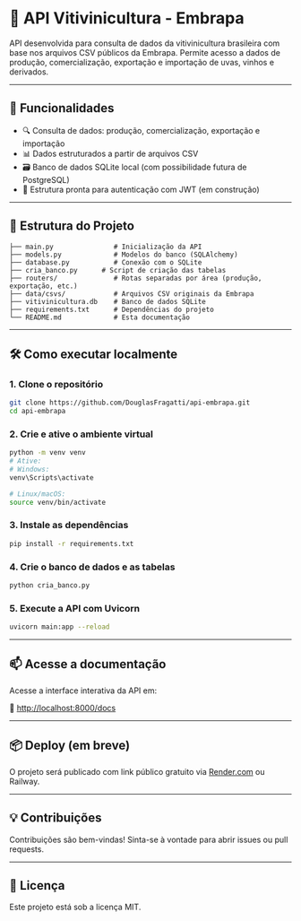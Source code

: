 # 🍇 API Vitivinicultura - Embrapa

API desenvolvida para consulta de dados da vitivinicultura brasileira com base nos arquivos CSV públicos da Embrapa. Permite acesso a dados de produção, comercialização, exportação e importação de uvas, vinhos e derivados.

---

## 🚀 Funcionalidades

- 🔍 Consulta de dados: produção, comercialização, exportação e importação
- 📊 Dados estruturados a partir de arquivos CSV
- 🗃️ Banco de dados SQLite local (com possibilidade futura de PostgreSQL)
- 🔐 Estrutura pronta para autenticação com JWT (em construção)

---

## 🧱 Estrutura do Projeto

```
├── main.py               # Inicialização da API
├── models.py             # Modelos do banco (SQLAlchemy)
├── database.py           # Conexão com o SQLite
├── cria_banco.py      # Script de criação das tabelas
├── routers/              # Rotas separadas por área (produção, exportação, etc.)
├── data/csvs/            # Arquivos CSV originais da Embrapa
├── vitivinicultura.db    # Banco de dados SQLite
├── requirements.txt      # Dependências do projeto
└── README.md             # Esta documentação
```

---

## 🛠️ Como executar localmente

### 1. Clone o repositório

```bash
git clone https://github.com/DouglasFragatti/api-embrapa.git
cd api-embrapa
```

### 2. Crie e ative o ambiente virtual

```bash
python -m venv venv
# Ative:
# Windows:
venv\Scripts\activate

# Linux/macOS:
source venv/bin/activate
```

### 3. Instale as dependências

```bash
pip install -r requirements.txt
```

### 4. Crie o banco de dados e as tabelas

```bash
python cria_banco.py
```

### 5. Execute a API com Uvicorn

```bash
uvicorn main:app --reload
```

---

## 📫 Acesse a documentação

Acesse a interface interativa da API em:

🔗 [http://localhost:8000/docs](http://localhost:8000/docs)

---

## 📦 Deploy (em breve)

O projeto será publicado com link público gratuito via [Render.com](https://render.com) ou Railway.

---

## 💡 Contribuições

Contribuições são bem-vindas! Sinta-se à vontade para abrir issues ou pull requests.

---

## 📄 Licença

Este projeto está sob a licença MIT.
